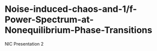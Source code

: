 # Noise-induced-chaos-and-1/f-Power-Spectrum-at-Nonequilibrium-Phase-Transitions
NIC Presentation 2
